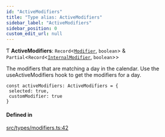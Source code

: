 ```yaml
---
id: "ActiveModifiers"
title: "Type alias: ActiveModifiers"
sidebar_label: "ActiveModifiers"
sidebar_position: 0
custom_edit_url: null
---
```


Ƭ **ActiveModifiers**: `Record`<[`Modifier`](/api/types/Modifier.md), `boolean`\> & `Partial`<`Record`<[`InternalModifier`](/api/enums/InternalModifier.md), `boolean`\>\>

The modifiers that are matching a day in the calendar. Use the useActiveModifiers hook to get the modifiers for a day.

```
const activeModifiers: ActiveModifiers = {
 selected: true,
 customModifier: true
}
```

#### Defined in

[src/types/modifiers.ts:42](https://github.com/gpbl/react-day-picker/blob/4bbadfbd4/src/types/modifiers.ts#L42)
